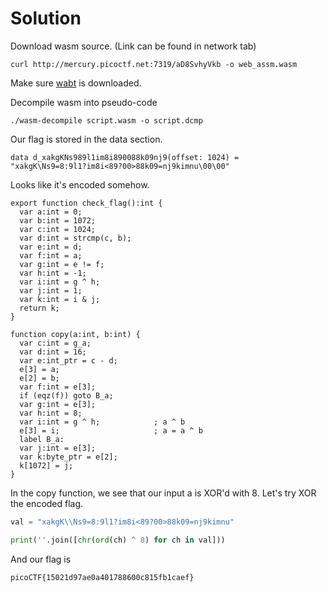 # Solution

Download wasm source. (Link can be found in network tab)
```
curl http://mercury.picoctf.net:7319/aD8SvhyVkb -o web_assm.wasm
```

Make sure [wabt](https://github.com/WebAssembly/wabt) is downloaded.

Decompile wasm into pseudo-code

```
./wasm-decompile script.wasm -o script.dcmp
```

Our flag is stored in the data section.
```
data d_xakgKNs989l1im8i890088k09nj9(offset: 1024) =
"xakgK\Ns9=8:9l1?im8i<89?00>88k09=nj9kimnu\00\00"
```

Looks like it's encoded somehow.
```
export function check_flag():int {
  var a:int = 0;
  var b:int = 1072;
  var c:int = 1024;
  var d:int = strcmp(c, b);
  var e:int = d;
  var f:int = a;
  var g:int = e != f;
  var h:int = -1;
  var i:int = g ^ h;
  var j:int = 1;
  var k:int = i & j;
  return k;
}

function copy(a:int, b:int) {
  var c:int = g_a;
  var d:int = 16;
  var e:int_ptr = c - d;
  e[3] = a;
  e[2] = b;
  var f:int = e[3];
  if (eqz(f)) goto B_a;
  var g:int = e[3];
  var h:int = 8;
  var i:int = g ^ h;            ; a ^ b
  e[3] = i;                     ; a = a ^ b
  label B_a:
  var j:int = e[3];
  var k:byte_ptr = e[2];
  k[1072] = j;
}
```

In the copy function, we see that our input a is XOR'd with 8. Let's try XOR the encoded flag.

```python
val = "xakgK\\Ns9=8:9l1?im8i<89?00>88k09=nj9kimnu"

print(''.join([chr(ord(ch) ^ 8) for ch in val]))
```

And our flag is 
```
picoCTF{15021d97ae0a401788600c815fb1caef}
```